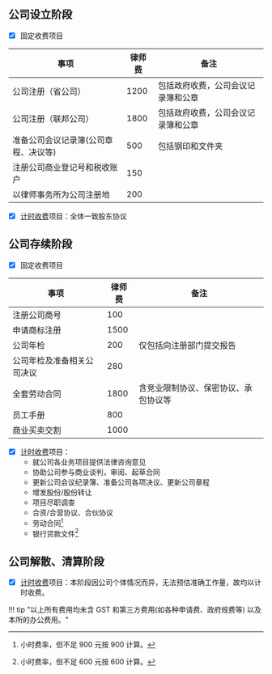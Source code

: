
## 公司设立阶段

- [x] 固定收费项目 

<table class="styled-table">
    <thead>
    <tr>
        <th>事项</th>
        <th>律师费</th>
        <th>备注</th>
    </tr>
    </thead>
    <tbody>
    <tr>
        <td>公司注册（省公司）</td>
        <td>1200</td>
        <td>包括政府收费，公司会议记录簿和公章</td>
    </tr>
    <tr>
        <td>公司注册（联邦公司）</td>
        <td>1800</td>
        <td>包括政府收费，公司会议记录簿和公章</td>
    </tr>
    <tr>
        <td>准备公司会议记录簿(公司章程、决议等)</td>
        <td>500</td>
        <td>包括钢印和文件夹</td>
    </tr>
    <tr>
        <td>注册公司商业登记号和税收账户</td>
        <td>150</td>
        <td></td>
    </tr>
    <tr>
        <td>以律师事务所为公司注册地</td>
        <td>200</td>
        <td></td>
    </tr>
    </tbody>
</table>

- [x] [计时收费](hourlyRate.md)项目：全体一致股东协议


## 公司存续阶段

- [x] 固定收费项目 

<table class="styled-table">
    <thead>
    <tr>
        <th>事项</th>
        <th>律师费</th>
        <th>备注</th>
    </tr>
    </thead>
    <tbody>
    <tr>
        <td>注册公司商号</td>
        <td>100</td>
        <td></td>
    </tr>
    <tr>
        <td>申请商标注册</td>
        <td>1500</td>
        <td></td>
    </tr>
    <tr>
        <td>公司年检</td>
        <td>200</td>
        <td>仅包括向注册部门提交报告</td>
    </tr>
    <tr>
        <td>公司年检及准备相关公司决议</td>
        <td>280</td>
        <td></td>
    </tr>
    <tr>
        <td>全套劳动合同</td>
        <td>1800</td>
        <td>含竞业限制协议、保密协议、承包协议等</td>
    </tr>
    <tr>
        <td>员工手册</td>
        <td>800</td>
        <td></td>
    </tr>
    <tr>
        <td>商业买卖交割</td>
        <td>1000</td>
        <td></td>
    </tr>
    </tbody>
</table>

- [x] [计时收费](hourlyRate.md)项目：
  - 就公司各业务项目提供法律咨询意见
  - 协助公司参与商业谈判，审阅、起草合同
  - 更新公司会议纪录簿、准备公司各项决议、更新公司章程
  - 增发股份/股份转让
  - 项目尽职调查
  - 合资/合营协议、合伙协议
  - 劳动合同[^1]
  - 银行贷款文件[^2]


[^1]: 小时费率，但不足 900 元按 900 计算。
[^2]: 小时费率，但不足 600 元按 600 计算。

## 公司解散、清算阶段

- [x] [计时收费](hourlyRate.md)项目：本阶段因公司个体情况而异，无法预估准确工作量，故均以计时收费。

!!! tip "以上所有费用均未含 GST 和第三方费用(如各种申请费、政府规费等) 以及本所的办公费用。"

